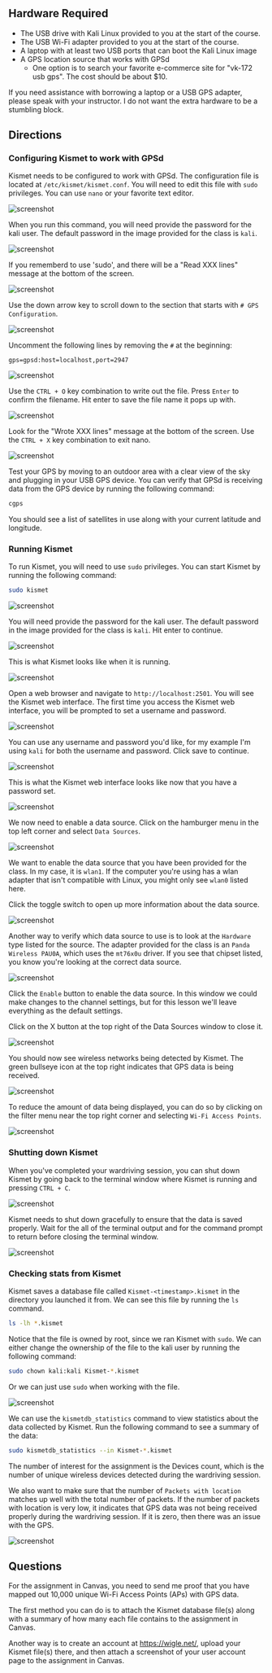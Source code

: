 #

## Hardware Required

* The USB drive with Kali Linux provided to you at the start of the course.
* The USB Wi-Fi adapter provided to you at the start of the course.
* A laptop with at least two USB ports that can boot the Kali Linux image
* A GPS location source that works with GPSd
  * One option is to search your favorite e-commerce site for "vk-172 usb gps". The cost should be about $10.

If you need assistance with borrowing a laptop or a USB GPS adapter, please speak with your instructor. I do not want the extra hardware to be a stumbling block.

## Directions

### Configuring Kismet to work with GPSd

Kismet needs to be configured to work with GPSd. The configuration file is located at `/etc/kismet/kismet.conf`. You will need to edit this file with `sudo` privileges. You can use `nano` or your favorite text editor.

![screenshot](images/kismet-gpsd/nano_etc_kismet_kismet.conf-1.png)

When you run this command, you will need provide the password for the kali user. The default password in the image provided for the class is `kali`.

![screenshot](images/kismet-gpsd/nano_etc_kismet_kismet.conf-2.png)

If you rememberd to use 'sudo', and there will be a "Read XXX lines" message at the bottom of the screen.

![screenshot](images/kismet-gpsd/nano_etc_kismet_kismet.conf-3.png)

Use the down arrow key to scroll down to the section that starts with `# GPS Configuration`.

![screenshot](images/kismet-gpsd/nano_etc_kismet_kismet.conf-4.png)

Uncomment the following lines by removing the `#` at the beginning:

```plaintext
gps=gpsd:host=localhost,port=2947
```

![screenshot](images/kismet-gpsd/nano_etc_kismet_kismet.conf-5.png)

Use the `CTRL + O` key combination to write out the file. Press `Enter` to confirm the filename. Hit enter to save the file name it pops up with.

![screenshot](images/kismet-gpsd/nano_etc_kismet_kismet.conf-6.png)

Look for the "Wrote XXX lines" message at the bottom of the screen. Use the `CTRL + X` key combination to exit nano.

![screenshot](images/kismet-gpsd/nano_etc_kismet_kismet.conf-7.png)

Test your GPS by moving to an outdoor area with a clear view of the sky and plugging in your USB GPS device. You can verify that GPSd is receiving data from the GPS device by running the following command:

```bash
cgps
```

You should see a list of satellites in use along with your current latitude and longitude.

### Running Kismet

To run Kismet, you will need to use `sudo` privileges. You can start Kismet by running the following command:

```bash
sudo kismet
```

![screenshot](images/kismet/sudo-kismet-1.png)

You will need provide the password for the kali user. The default password in the image provided for the class is `kali`. Hit enter to continue.

![screenshot](images/kismet/sudo-kismet-2.png)

This is what Kismet looks like when it is running.

![screenshot](images/kismet/sudo-kismet-3.png)

Open a web browser and navigate to `http://localhost:2501`. You will see the Kismet web interface. The first time you access the Kismet web interface, you will be prompted to set a username and password.

![screenshot](images/kismet/firefox-kismet-1.png)

You can use any username and password you'd like, for my example I'm using `kali` for both the username and password. Click save to continue.

![screenshot](images/kismet/firefox-kismet-2.png)

This is what the Kismet web interface looks like now that you have a password set.

![screenshot](images/kismet/firefox-kismet-3.png)

We now need to enable a data source. Click on the hamburger menu in the top left corner and select `Data Sources`.

![screenshot](images/kismet/firefox-kismet-4.png)

We want to enable the data source that you have been provided for the class. In my case, it is `wlan1`. If the computer you're using has a wlan adapter that isn't compatible with Linux, you might only see `wlan0` listed here.

Click the toggle switch to open up more information about the data source.

![screenshot](images/kismet/firefox-kismet-5.png)

Another way to verify which data source to use is to look at the `Hardware` type listed for the source. The adapter provided for the class is an `Panda Wireless PAU0A`, which uses the `mt76x0u` driver. If you see that chipset listed, you know you're looking at the correct data source.

![screenshot](images/kismet/firefox-kismet-6.png)

Click the `Enable` button to enable the data source. In this window we could make changes to the channel settings, but for this lesson we'll leave everything as the default settings.

Click on the X button at the top right of the Data Sources window to close it.

![screenshot](images/kismet/firefox-kismet-7.png)

You should now see wireless networks being detected by Kismet. The green bullseye icon at the top right indicates that GPS data is being received.

![screenshot](images/kismet/firefox-kismet-8.png)

To reduce the amount of data being displayed, you can do so by clicking on the filter menu near the top right corner and selecting `Wi-Fi Access Points`.

![screenshot](images/kismet/firefox-kismet-9.png)

### Shutting down Kismet

When you've completed your wardriving session, you can shut down Kismet by going back to the terminal window where Kismet is running and pressing `CTRL + C`.

![screenshot](images/kismet/shutdown-kismet-1.png)

Kismet needs to shut down gracefully to ensure that the data is saved properly. Wait for the all of the terminal output and for the command prompt to return before closing the terminal window.

![screenshot](images/kismet/shutdown-kismet-2.png)

### Checking stats from Kismet

Kismet saves a database file called `Kismet-<timestamp>.kismet` in the directory you launched it from. We can see this file by running the `ls` command.

```bash
ls -lh *.kismet
```

Notice that the file is owned by root, since we ran Kismet with `sudo`. We can either change the ownership of the file to the kali user by running the following command:

```bash
sudo chown kali:kali Kismet-*.kismet
```

Or we can just use `sudo` when working with the file.

![screenshot](images/kismet-stats/kismet-stats-1.png)

We can use the `kismetdb_statistics` command to view statistics about the data collected by Kismet. Run the following command to see a summary of the data:

```bash
sudo kismetdb_statistics --in Kismet-*.kismet
```

The number of interest for the assignment is the Devices count, which is the number of unique wireless devices detected during the wardriving session.

We also want to make sure that the number of `Packets with location` matches up well with the total number of packets. If the number of packets with location is very low, it indicates that GPS data was not being received properly during the wardriving session. If it is zero, then there was an issue with the GPS.

![screenshot](images/kismet-stats/kismet-stats-2.png)

## Questions

For the assignment in Canvas, you need to send me proof that you have mapped out 10,000 unique Wi-Fi Access Points (APs) with GPS data.

The first method you can do is to attach the Kismet database file(s) along with a summary of how many each file contains to the assignment in Canvas.

Another way is to create an account at <https://wigle.net/>,  upload your Kismet file(s) there, and then attach a screenshot of your user account page to the assignment in Canvas.
